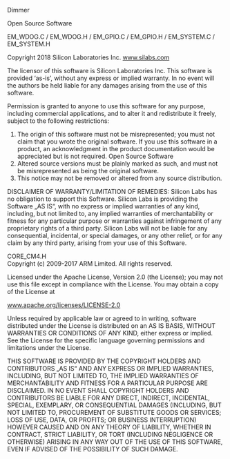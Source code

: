 Dimmer

Open Source Software

EM_WDOG.C / EM_WDOG.H / EM_GPIO.C /
EM_GPIO.H / EM_SYSTEM.C / EM_SYSTEM.H  

Copyright 2018 Silicon Laboratories Inc. www.silabs.com  

The licensor of this software is Silicon Laboratories Inc.
This software is provided ‘as-is’, without any express or implied
warranty. In no event will the authors be held liable for any damages
arising from the use of this software.

Permission is granted to anyone to use this software for any purpose,
including commercial applications, and to alter it and
redistribute it freely, subject to the following restrictions:
1. The origin of this software must not be misrepresented; you
must not claim that you wrote the original software. If you
use this software in a product, an acknowledgment in the
product documentation would be appreciated but is not
required.
Open Source Software
2. Altered source versions must be plainly marked as such, and
must not be misrepresented as being the original software.
3. This notice may not be removed or altered from any source
distribution.

DISCLAIMER OF WARRANTY/LIMITATION OF REMEDIES: Silicon
Labs has no obligation to support this Software. Silicon Labs is
providing the Software „AS IS“, with no express or implied warranties
of any kind, including, but not limited to, any implied warranties
of merchantability or fitness for any particular purpose or
warranties against infringement of any proprietary rights of a third
party. Silicon Labs will not be liable for any consequential, incidental,
or special damages, or any other relief, or for any claim by
any third party, arising from your use of this Software.

CORE_CM4.H  
Copyright (c) 2009-2017 ARM Limited. All rights reserved.

Licensed under the Apache License, Version 2.0 (the License);
you may not use this file except in compliance with the License.
You may obtain a copy of the License at

www.apache.org/licenses/LICENSE-2.0

Unless required by applicable law or agreed to in writing, software
distributed under the License is distributed on an AS IS
BASIS, WITHOUT WARRANTIES OR CONDITIONS OF ANY KIND,
either express or implied. See the License for the specific language
governing permissions and limitations under the License.

THIS SOFTWARE IS PROVIDED BY THE COPYRIGHT HOLDERS
AND CONTRIBUTORS „AS IS“ AND ANY EXPRESS OR IMPLIED
WARRANTIES, INCLUDING, BUT NOT LIMITED TO, THE IMPLIED
WARRANTIES OF MERCHANTABILITY AND FITNESS FOR A PARTICULAR
PURPOSE ARE DISCLAIMED. IN NO EVENT SHALL
COPYRIGHT HOLDERS AND CONTRIBUTORS BE LIABLE FOR
ANY DIRECT, INDIRECT, INCIDENTAL, SPECIAL, EXEMPLARY,
OR CONSEQUENTIAL DAMAGES (INCLUDING, BUT NOT LIMITED
TO, PROCUREMENT OF SUBSTITUTE GOODS OR SERVICES;
LOSS OF USE, DATA, OR PROFITS; OR BUSINESS INTERRUPTION)
HOWEVER CAUSED AND ON ANY THEORY OF LIABILITY,
WHETHER IN CONTRACT, STRICT LIABILITY, OR TORT (INCLUDING
NEGLIGENCE OR OTHERWISE) ARISING IN ANY WAY OUT OF
THE USE OF THIS SOFTWARE, EVEN IF ADVISED OF THE POSSIBILITY
OF SUCH DAMAGE.
